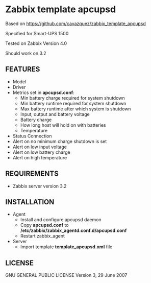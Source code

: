 Zabbix template apcupsd
==========================
Based on https://github.com/cavazquez/zabbix_template_apcupsd

Specified for Smart-UPS 1500

Tested on Zabbix Version 4.0

Should work on 3.2

FEATURES
--------
* Model
* Driver
* Metrics set in __apcupsd.conf__:
  * Min battery charge required for system shutdown
  * Min battery runtime required for system shutdown
  * Max battery runtime after which system is shutdown
  * Input, output and battery voltage
  * Battery charge
  * How long host will hold on with batteries
  * Temperature
* Status Connection
* Alert on no minimum charge shutdown is set
* Alert on low input voltage
* Alert on low battery charge
* Alert on high temperature


REQUIREMENTS
------------
* Zabbix server version 3.2

INSTALLATION
------------
* Agent
  * Install and configure apcupsd daemon
  * Copy __apcupsd.conf__ to __/etc/zabbix/zabbix_agentd.conf.d/apcupsd.conf__
  * Restart zabbix_agent
* Server
  * Import template __template_apcupsd.xml__ file


LICENSE
-------
GNU GENERAL PUBLIC LICENSE Version 3, 29 June 2007
